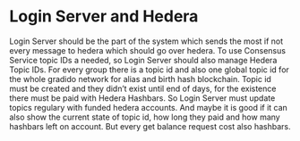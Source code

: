 # Login Server and Hedera

Login Server should be the part of the system which sends the most if not every message to hedera which should go over hedera.
To use Consensus Service topic IDs a needed, so Login Server should also manage Hedera Topic IDs.
For every group there is a topic id and also one global topic id for the whole gradido network for alias and birth hash blockchain.
Topic id must be created and they didn’t exist until end of days, for the existence there must be paid with Hedera Hashbars. So Login Server must update topics regulary with funded hedera accounts. 
And maybe it is good if it can also show the current state of topic id, how long they paid and how many hashbars left on account. But every get balance request cost also hashbars. 
